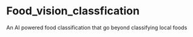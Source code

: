 # Food_vision_classfication
An AI powered food classification that go beyond classifying local foods
